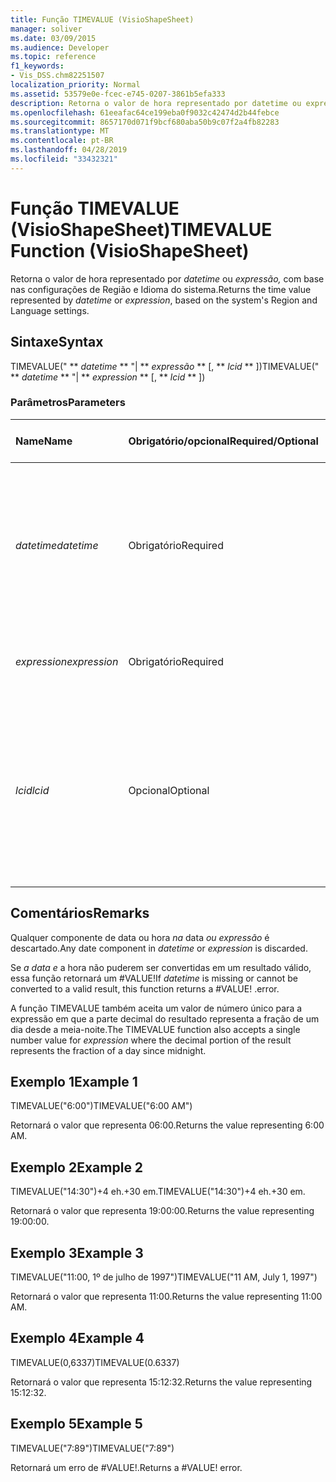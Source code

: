 ```yaml
---
title: Função TIMEVALUE (VisioShapeSheet)
manager: soliver
ms.date: 03/09/2015
ms.audience: Developer
ms.topic: reference
f1_keywords:
- Vis_DSS.chm82251507
localization_priority: Normal
ms.assetid: 53579e0e-fcec-e745-0207-3861b5efa333
description: Retorna o valor de hora representado por datetime ou expressão, com base nas configurações de Região e Idioma do sistema.
ms.openlocfilehash: 61eeafac64ce199eba0f9032c42474d2b44febce
ms.sourcegitcommit: 8657170d071f9bcf680aba50b9c07f2a4fb82283
ms.translationtype: MT
ms.contentlocale: pt-BR
ms.lasthandoff: 04/28/2019
ms.locfileid: "33432321"
---
```

# <a name="timevalue-function-visioshapesheet"></a><span data-ttu-id="4e42e-103">Função TIMEVALUE (VisioShapeSheet)</span><span class="sxs-lookup"><span data-stu-id="4e42e-103">TIMEVALUE Function (VisioShapeSheet)</span></span>

<span data-ttu-id="4e42e-104">Retorna o valor de hora representado por  _datetime_ ou  _expressão,_ com base nas configurações de Região e Idioma do sistema.</span><span class="sxs-lookup"><span data-stu-id="4e42e-104">Returns the time value represented by  _datetime_ or  _expression_, based on the system's Region and Language settings.</span></span>
  
## <a name="syntax"></a><span data-ttu-id="4e42e-105">Sintaxe</span><span class="sxs-lookup"><span data-stu-id="4e42e-105">Syntax</span></span>

<span data-ttu-id="4e42e-106">TIMEVALUE(" \*\* *datetime* \*\* "| \*\* *expressão* \*\* [, \*\* *lcid* \*\* ])</span><span class="sxs-lookup"><span data-stu-id="4e42e-106">TIMEVALUE(" \*\* *datetime* \*\* "| \*\* *expression* \*\* [, \*\* *lcid* \*\* ])</span></span> 
  
### <a name="parameters"></a><span data-ttu-id="4e42e-107">Parâmetros</span><span class="sxs-lookup"><span data-stu-id="4e42e-107">Parameters</span></span>

|<span data-ttu-id="4e42e-108">**Name**</span><span class="sxs-lookup"><span data-stu-id="4e42e-108">**Name**</span></span>|<span data-ttu-id="4e42e-109">**Obrigatório/opcional**</span><span class="sxs-lookup"><span data-stu-id="4e42e-109">**Required/Optional**</span></span>|<span data-ttu-id="4e42e-110">**Tipo de dados**</span><span class="sxs-lookup"><span data-stu-id="4e42e-110">**Data Type**</span></span>|<span data-ttu-id="4e42e-111">**Descrição**</span><span class="sxs-lookup"><span data-stu-id="4e42e-111">**Description**</span></span>|
|:-----|:-----|:-----|:-----|
| <span data-ttu-id="4e42e-112">_datetime_</span><span class="sxs-lookup"><span data-stu-id="4e42e-112">_datetime_</span></span> <br/> |<span data-ttu-id="4e42e-113">Obrigatório</span><span class="sxs-lookup"><span data-stu-id="4e42e-113">Required</span></span>  <br/> |<span data-ttu-id="4e42e-114">**String**</span><span class="sxs-lookup"><span data-stu-id="4e42e-114">**String**</span></span> <br/> | <span data-ttu-id="4e42e-115">Qualquer cadeia de caracteres comumente reconhecida como uma data e hora ou uma referência a uma célula contendo uma data e hora.</span><span class="sxs-lookup"><span data-stu-id="4e42e-115">Any string commonly recognized as a date and time or a reference to a cell containing a date and time.</span></span>  <br/> |
| <span data-ttu-id="4e42e-116">_expression_</span><span class="sxs-lookup"><span data-stu-id="4e42e-116">_expression_</span></span> <br/> |<span data-ttu-id="4e42e-117">Obrigatório</span><span class="sxs-lookup"><span data-stu-id="4e42e-117">Required</span></span>  <br/> |<span data-ttu-id="4e42e-118">**Varia**</span><span class="sxs-lookup"><span data-stu-id="4e42e-118">**Varies**</span></span> <br/> | <span data-ttu-id="4e42e-119">Qualquer expressão que produza uma data e hora.</span><span class="sxs-lookup"><span data-stu-id="4e42e-119">Any expression that yields a date and time.</span></span>  <br/> |
| <span data-ttu-id="4e42e-120">_lcid_</span><span class="sxs-lookup"><span data-stu-id="4e42e-120">_lcid_</span></span> <br/> |<span data-ttu-id="4e42e-121">Opcional</span><span class="sxs-lookup"><span data-stu-id="4e42e-121">Optional</span></span>  <br/> |<span data-ttu-id="4e42e-122">**Número**</span><span class="sxs-lookup"><span data-stu-id="4e42e-122">**Number**</span></span> <br/> |<span data-ttu-id="4e42e-123">O identificador de local a ser utilizado na avaliação de uma data e hora não locais.</span><span class="sxs-lookup"><span data-stu-id="4e42e-123">The locale identifier to be used in evaluating a nonlocal datetime.</span></span> <span data-ttu-id="4e42e-124">O identificador de local é um número descrito nos arquivos de cabeçalho do sistema.</span><span class="sxs-lookup"><span data-stu-id="4e42e-124">The locale identifier is a number described in the system header files.</span></span>  <br/> |
   
## <a name="remarks"></a><span data-ttu-id="4e42e-125">Comentários</span><span class="sxs-lookup"><span data-stu-id="4e42e-125">Remarks</span></span>

<span data-ttu-id="4e42e-126">Qualquer componente de data ou hora  _na_ data  _ou expressão_ é descartado.</span><span class="sxs-lookup"><span data-stu-id="4e42e-126">Any date component in  _datetime_ or  _expression_ is discarded.</span></span> 
  
<span data-ttu-id="4e42e-127">Se  _a data e_ a hora não puderem ser convertidas em um resultado válido, essa função retornará um #VALUE!</span><span class="sxs-lookup"><span data-stu-id="4e42e-127">If  _datetime_ is missing or cannot be converted to a valid result, this function returns a #VALUE!</span></span> <span data-ttu-id="4e42e-128">.</span><span class="sxs-lookup"><span data-stu-id="4e42e-128">error.</span></span> 
  
<span data-ttu-id="4e42e-129">A função TIMEVALUE também aceita um  valor de número único para a expressão em que a parte decimal do resultado representa a fração de um dia desde a meia-noite.</span><span class="sxs-lookup"><span data-stu-id="4e42e-129">The TIMEVALUE function also accepts a single number value for  _expression_ where the decimal portion of the result represents the fraction of a day since midnight.</span></span> 
  
## <a name="example-1"></a><span data-ttu-id="4e42e-130">Exemplo 1</span><span class="sxs-lookup"><span data-stu-id="4e42e-130">Example 1</span></span>

<span data-ttu-id="4e42e-131">TIMEVALUE("6:00")</span><span class="sxs-lookup"><span data-stu-id="4e42e-131">TIMEVALUE("6:00 AM")</span></span>
  
<span data-ttu-id="4e42e-132">Retornará o valor que representa 06:00.</span><span class="sxs-lookup"><span data-stu-id="4e42e-132">Returns the value representing 6:00 AM.</span></span>
  
## <a name="example-2"></a><span data-ttu-id="4e42e-133">Exemplo 2</span><span class="sxs-lookup"><span data-stu-id="4e42e-133">Example 2</span></span>

<span data-ttu-id="4e42e-134">TIMEVALUE("14:30")+4 eh.+30 em.</span><span class="sxs-lookup"><span data-stu-id="4e42e-134">TIMEVALUE("14:30")+4 eh.+30 em.</span></span>
  
<span data-ttu-id="4e42e-135">Retornará o valor que representa 19:00:00.</span><span class="sxs-lookup"><span data-stu-id="4e42e-135">Returns the value representing 19:00:00.</span></span>
  
## <a name="example-3"></a><span data-ttu-id="4e42e-136">Exemplo 3</span><span class="sxs-lookup"><span data-stu-id="4e42e-136">Example 3</span></span>

<span data-ttu-id="4e42e-137">TIMEVALUE("11:00, 1º de julho de 1997")</span><span class="sxs-lookup"><span data-stu-id="4e42e-137">TIMEVALUE("11 AM, July 1, 1997")</span></span>
  
<span data-ttu-id="4e42e-138">Retornará o valor que representa 11:00.</span><span class="sxs-lookup"><span data-stu-id="4e42e-138">Returns the value representing 11:00 AM.</span></span>
  
## <a name="example-4"></a><span data-ttu-id="4e42e-139">Exemplo 4</span><span class="sxs-lookup"><span data-stu-id="4e42e-139">Example 4</span></span>

<span data-ttu-id="4e42e-140">TIMEVALUE(0,6337)</span><span class="sxs-lookup"><span data-stu-id="4e42e-140">TIMEVALUE(0.6337)</span></span>
  
<span data-ttu-id="4e42e-141">Retornará o valor que representa 15:12:32.</span><span class="sxs-lookup"><span data-stu-id="4e42e-141">Returns the value representing 15:12:32.</span></span>
  
## <a name="example-5"></a><span data-ttu-id="4e42e-142">Exemplo 5</span><span class="sxs-lookup"><span data-stu-id="4e42e-142">Example 5</span></span>

<span data-ttu-id="4e42e-143">TIMEVALUE("7:89")</span><span class="sxs-lookup"><span data-stu-id="4e42e-143">TIMEVALUE("7:89")</span></span>
  
<span data-ttu-id="4e42e-p103">Retornará um erro de #VALUE!.</span><span class="sxs-lookup"><span data-stu-id="4e42e-p103">Returns a #VALUE! error.</span></span>
  

